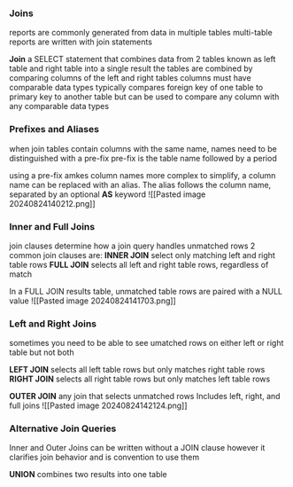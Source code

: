 ### Joins 
reports are commonly generated from data in multiple tables
multi-table reports are written with join statements 

**Join**
	a SELECT statement that combines data from 2 tables known as left table and right table into a single result 
	the tables are combined by comparing columns of the left and right tables
		columns must have comparable data types
	typically compares foreign key of one table to primary key to another table but can be used to compare any column with any comparable data types

### Prefixes and Aliases 
when join tables contain columns with the same name, names need to be distinguished with a pre-fix 
	pre-fix is the table name followed by a period 

using a pre-fix amkes column names more complex
to simplify, a column name can be replaced with an alias. The alias follows the column name, separated by an optional **AS** keyword 
![[Pasted image 20240824140212.png]]

### Inner and Full Joins
join clauses determine how a join query handles unmatched rows 
2 common join clauses are: 
**INNER JOIN**
	select only matching left and right table rows 
**FULL JOIN**
	selects all left and right table rows, regardless of match 

In a FULL JOIN results table, unmatched table rows are paired with a NULL value 
![[Pasted image 20240824141703.png]]

### Left and Right Joins
sometimes you need to be able to see umatched rows on either left or right table but not both 

**LEFT JOIN**
	selects all left table rows but only matches right table rows
**RIGHT JOIN**
	selects all right table rows but only matches left table rows 

**OUTER JOIN**
	any join that selects unmatched rows
	 Includes left, right, and full joins 
![[Pasted image 20240824142124.png]]

### Alternative Join Queries 
Inner and Outer Joins can be written without a JOIN clause 
	however it clarifies join behavior and is convention to use them

**UNION**
	combines two results into one table 


